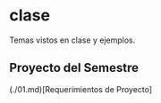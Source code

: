 # clase
Temas vistos en clase y ejemplos.


## Proyecto del Semestre

(./01.md)[Requerimientos de Proyecto]
